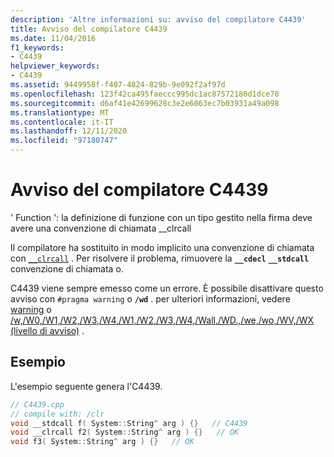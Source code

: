 ```yaml
---
description: 'Altre informazioni su: avviso del compilatore C4439'
title: Avviso del compilatore C4439
ms.date: 11/04/2016
f1_keywords:
- C4439
helpviewer_keywords:
- C4439
ms.assetid: 9449958f-f407-4824-829b-9e092f2af97d
ms.openlocfilehash: 123f42ca495faeccc995dc1ac87572180d1dce70
ms.sourcegitcommit: d6af41e42699628c3e2e6063ec7b03931a49a098
ms.translationtype: MT
ms.contentlocale: it-IT
ms.lasthandoff: 12/11/2020
ms.locfileid: "97180747"
---
```

# <a name="compiler-warning-c4439"></a>Avviso del compilatore C4439

' Function ': la definizione di funzione con un tipo gestito nella firma deve avere una convenzione di chiamata __clrcall

Il compilatore ha sostituito in modo implicito una convenzione di chiamata con [`__clrcall`](../../cpp/clrcall.md) . Per risolvere il problema, rimuovere la **`__cdecl`** **`__stdcall`** convenzione di chiamata o.

C4439 viene sempre emesso come un errore. È possibile disattivare questo avviso con `#pragma warning` o **`/wd`** . per ulteriori informazioni, vedere [warning](../../preprocessor/warning.md) o [/w,/W0,/W1,/W2,/W3,/W4,/W1,/W2,/W3,/W4,/Wall,/WD.,/we,/wo,/WV,/WX (livello di avviso)](../../build/reference/compiler-option-warning-level.md) .

## <a name="example"></a>Esempio

L'esempio seguente genera l'C4439.

```cpp
// C4439.cpp
// compile with: /clr
void __stdcall f( System::String^ arg ) {}   // C4439
void __clrcall f2( System::String^ arg ) {}   // OK
void f3( System::String^ arg ) {}   // OK
```
